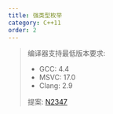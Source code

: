 ```yaml
---
title: 强类型枚举
category: C++11
order: 2
---
```


> 编译器支持最低版本要求:
> * GCC: 4.4
> * MSVC: 17.0
> * Clang: 2.9
>
> 提案: [N2347](http://www.open-std.org/jtc1/sc22/wg21/docs/papers/2007/n2347.pdf)
